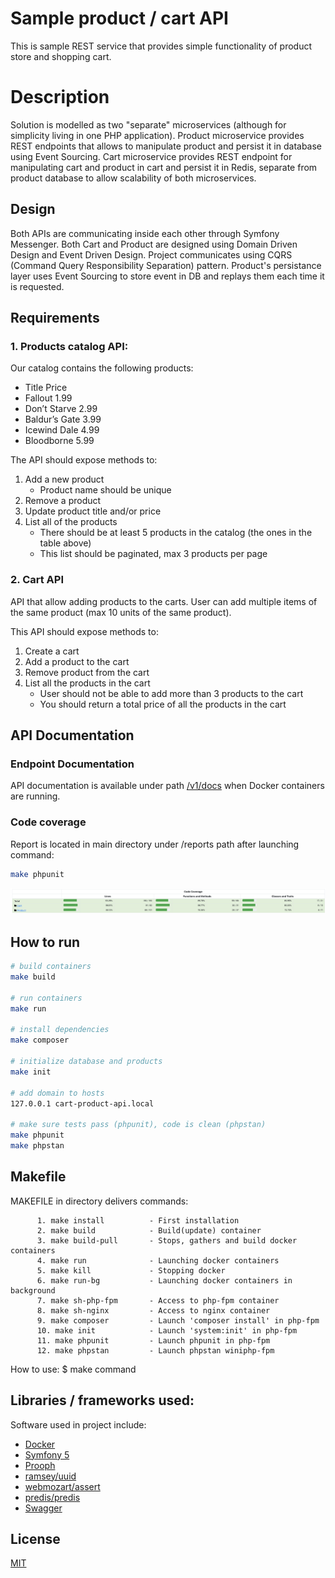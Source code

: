 # Sample product / cart API

This is sample REST service that provides simple functionality of product store and shopping
cart. 

# Description

Solution is modelled as two "separate" microservices (although for simplicity living in
one PHP application). Product microservice provides REST endpoints that
allows to manipulate product and persist it in database using Event Sourcing. Cart microservice
provides REST endpoint for manipulating cart and product in cart and persist it in Redis,
separate from product database to allow scalability of both microservices.

## Design

Both APIs are communicating inside each other through Symfony Messenger.
Both Cart and Product are designed using Domain Driven Design and Event Driven Design.
Project communicates using CQRS (Command Query Responsibility Separation) pattern.
Product's persistance layer uses Event Sourcing to store event in DB and replays them each time
it is requested.

## Requirements

### 1. Products catalog API:

Our catalog contains the following products:
* Title Price
* Fallout 1.99
* Don’t Starve 2.99
* Baldur’s Gate 3.99
* Icewind Dale 4.99
* Bloodborne 5.99

The API should expose methods to:
1. Add a new product 
   - Product name should be unique
2. Remove a product
3. Update product title and/or price
4. List all of the products
   - There should be at least 5 products in the catalog (the ones in the table above)
   - This list should be paginated, max 3 products per page

### 2. Cart API

API that allow adding products to the carts. User can add multiple items of the same product
(max 10 units of the same product).

This API should expose methods to:
1. Create a cart
2. Add a product to the cart
3. Remove product from the cart
4. List all the products in the cart
   - User should not be able to add more than 3 products to the cart
   - You should return a total price of all the products in the cart

## API Documentation

### Endpoint Documentation

API documentation is available under path [/v1/docs](https://cart-product-api.local/v1/docs) when 
Docker containers are running.

### Code coverage

Report is located in main directory under /reports path after launching command:
```bash
make phpunit
```

![coverage](docs/PhpUnit/coverage_report.png)

## How to run

```bash
# build containers
make build

# run containers
make run

# install dependencies
make composer

# initialize database and products
make init

# add domain to hosts
127.0.0.1 cart-product-api.local

# make sure tests pass (phpunit), code is clean (phpstan) 
make phpunit
make phpstan
```

## Makefile
MAKEFILE in directory delivers commands:

          1. make install          - First installation
          2. make build            - Build(update) container
          3. make build-pull       - Stops, gathers and build docker containers
          4. make run              - Launching docker containers
          5. make kill             - Stopping docker
          6. make run-bg           - Launching docker containers in background
          7. make sh-php-fpm       - Access to php-fpm container
          8. make sh-nginx         - Access to nginx container
          9. make composer         - Launch 'composer install' in php-fpm
          10. make init            - Launch 'system:init' in php-fpm
          11. make phpunit         - Launch phpunit in php-fpm
          12. make phpstan         - Launch phpstan winiphp-fpm

How to use: $ make command

## Libraries / frameworks used:

Software used in project include:

- [Docker](https://www.docker.com/)
- [Symfony 5](https://symfony.com/)
- [Prooph](http://getprooph.org/)
- [ramsey/uuid](https://github.com/ramsey/uuid)
- [webmozart/assert](https://github.com/webmozart/assert)
- [predis/predis](https://packagist.org/packages/predis/predis)
- [Swagger](https://swagger.io/)

## License

[MIT](LICENSE)

